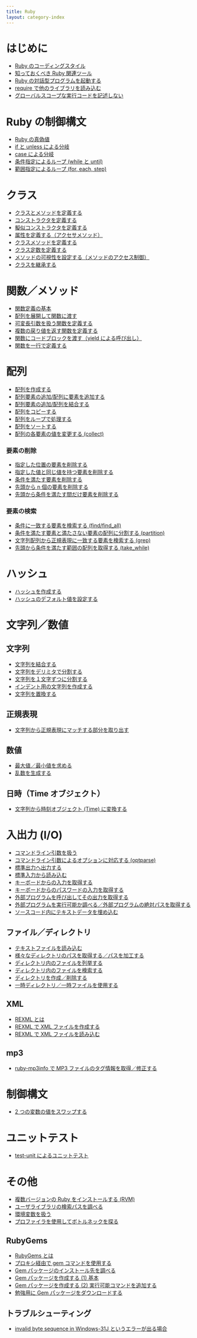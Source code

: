 ```yaml
---
title: Ruby
layout: category-index
---
```


はじめに
====
* [Ruby のコーディングスタイル](coding-style.html)
* [知っておくべき Ruby 関連ツール](ruby-tools.html)
* [Ruby の対話型プログラムを起動する](interactive-ruby.html)
* [require で他のライブラリを読み込む](require.html)
* [グローバルスコープな実行コードを記述しない](global-main.html)

Ruby の制御構文
====
* [Ruby の真偽値](syntax/true-and-false.html)
* [if と unless による分岐](syntax/if.html)
* [case による分岐](syntax/case.html)
* [条件指定によるループ (while と until)](syntax/while.html)
* [範囲指定によるループ (for, each, step)](syntax/for.html)

クラス
====
* [クラスとメソッドを定義する](define-class.html)
* [コンストラクタを定義する](constructor.html)
* [擬似コンストラクタを定義する](pseudo-constructor.html)
* [属性を定義する（アクセサメソッド）](attribute.html)
* [クラスメソッドを定義する](class-method.html)
* [クラス定数を定義する](class-const.html)
* [メソッドの可視性を設定する（メソッドのアクセス制御）](method-visibility.html)
* [クラスを継承する](inherit-class.html)

関数／メソッド
====
* [関数定義の基本](method.html)
* [配列を展開して関数に渡す](expand-array-parameter.html)
* [可変長引数を扱う関数を定義する](variable-parameters.html)
* [複数の戻り値を返す関数を定義する](multiple-value-function.html)
* [関数にコードブロックを渡す（yield による呼び出し）](yield.html)
* [関数を一行で定義する](oneline-method.html)

配列
====
* [配列を作成する](array/create-array.html)
* [配列要素の追加/配列に要素を追加する](array/add-element.html)
* [配列要素の追加/配列を結合する](array/combine-arrays.html)
* [配列をコピーする](array/copy-array.html)
* [配列をループで処理する](array/loop-array.html)
* [配列をソートする](array/sort-array.html)
* [配列の各要素の値を変更する (collect)](array/collect-array.html)

### 要素の削除
* [指定した位置の要素を削除する](array/delete-at.html)
* [指定した値と同じ値を持つ要素を削除する](array/delete-same-elements.html)
* [条件を満たす要素を削除する](array/delete-if.html)
* [先頭から n 個の要素を削除する](array/drop.html)
* [先頭から条件を満たす間だけ要素を削除する](array/drop-while.html)

### 要素の検索
* [条件に一致する要素を検索する (find/find_all)](array/find.html)
* [条件を満たす要素と満たさない要素の配列に分割する (partition)](array/partition.html)
* [文字列配列から正規表現に一致する要素を検索する (grep)](array/grep.html)
* [先頭から条件を満たす範囲の配列を取得する (take_while)](array/take-while.html)


ハッシュ
====
* [ハッシュを作成する](hash/create-hash.html)
* [ハッシュのデフォルト値を設定する](hash/default-hash-value.html)

文字列／数値
====

文字列
----
* [文字列を結合する](string/concat.html)
* [文字列をデリミタで分割する](string/split.html)
* [文字列を１文字ずつに分割する](string/each-char.html)
* [インデント用の文字列を作成する](string/create-indent.html)
* [文字列を置換する](string/replace.html)

正規表現
----
* [文字列から正規表現にマッチする部分を取り出す](string/extract.html)

数値
----
* [最大値／最小値を求める](number/max-and-min.html)
* [乱数を生成する](number/random.html)

日時（Time オブジェクト）
----
* [文字列から時刻オブジェクト (Time) に変換する](time/parse.html)

入出力 (I/O)
====
* [コマンドライン引数を扱う](command-line-params.html)
* [コマンドライン引数によるオプションに対応する (optparse)](io/optparse.html)
* [標準出力へ出力する](print-to-stdout.html)
* [標準入力から読み込む](input-from-stdin.html)
* [キーボードからの入力を取得する](input-from-keyboard.html)
* [キーボードからのパスワードの入力を取得する](input-password-from-keyboard.html)
* [外部プログラムを呼び出してその出力を取得する](io/execute-external-command.html)
* [外部プログラムを実行可能か調べる／外部プログラムの絶対パスを取得する](io/is_executable.html)
* [ソースコード内にテキストデータを埋め込む](embed-data.html)

ファイル／ディレクトリ
----
* [テキストファイルを読み込む](read-text-file.html)
* [様々なディレクトリのパスを取得する／パスを加工する](get-dir-path.html)
* [ディレクトリ内のファイルを列挙する](enum-files.html)
* [ディレクトリ内のファイルを検索する](find-files.html)
* [ディレクトリを作成／削除する](create-dir.html)
* [一時ディレクトリ／一時ファイルを使用する](temporary-file.html)

XML
----
* [REXML とは](rexml.html)
* [REXML で XML ファイルを作成する](rexml-create-xml.html)
* [REXML で XML ファイルを読み込む](rexml-read-xml.html)

mp3
----
* [ruby-mp3info で MP3 ファイルのタグ情報を取得／修正する](ruby-mp3info.html)

制御構文
====
* [2 つの変数の値をスワップする](swap-values.html)

ユニットテスト
====
* [test-unit によるユニットテスト](test-unit.html)

その他
====
* [複数バージョンの Ruby をインストールする (RVM)](rvm.html)
* [ユーザライブラリの検索パスを調べる](load-path.html)
* [環境変数を扱う](environment-variable.html)
* [プロファイラを使用してボトルネックを探る](other/profiler.html)

RubyGems
----
* [RubyGems とは](what-is-rubygems.html)
* [プロキシ経由で gem コマンドを使用する](gem-with-proxy.html)
* [Gem パッケージのインストール先を調べる](gem-environment-gemdir.html)
* [Gem パッケージを作成する (1) 基本](create-gem.html)
* [Gem パッケージを作成する (2) 実行可能コマンドを追加する](create-gem2.html)
* [勉強用に Gem パッケージをダウンロードする](fetch-gem.html)

トラブルシューティング
----
* [invalid byte sequence in Windows-31J というエラーが出る場合](trouble/invalid-byte-sequence.html)

